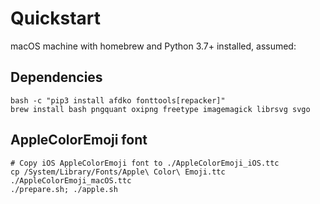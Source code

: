 # Quickstart

macOS machine with homebrew and Python 3.7+ installed, assumed:

## Dependencies

```
bash -c "pip3 install afdko fonttools[repacker]"
brew install bash pngquant oxipng freetype imagemagick librsvg svgo
```

## AppleColorEmoji font

```
# Copy iOS AppleColorEmoji font to ./AppleColorEmoji_iOS.ttc
cp /System/Library/Fonts/Apple\ Color\ Emoji.ttc ./AppleColorEmoji_macOS.ttc
./prepare.sh; ./apple.sh
```
